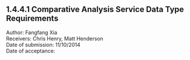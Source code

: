 1.4.4.1 Comparative Analysis Service Data Type Requirements
------------------------------------------------------------------------------

Author: Fangfang Xia  
Receivers: Chris Henry, Matt Henderson  
Date of submission: 11/10/2014  
Date of acceptance:   


